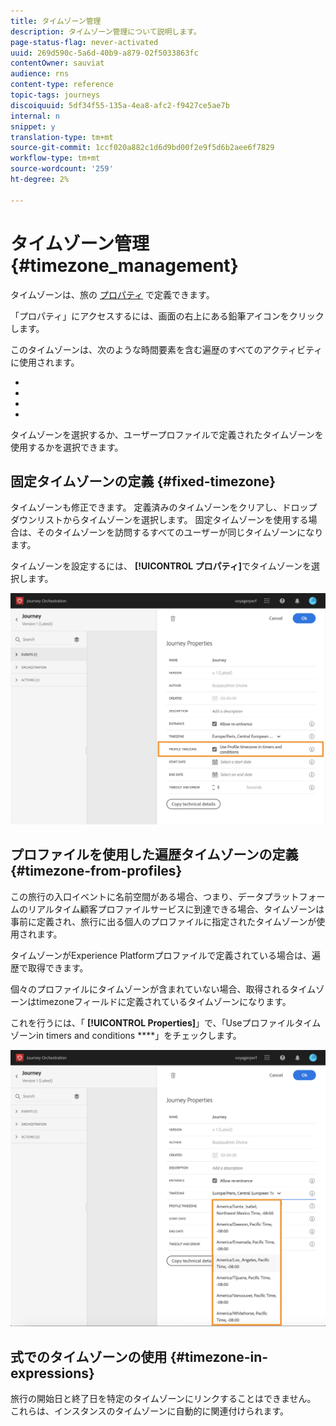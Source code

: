 ```yaml
---
title: タイムゾーン管理
description: タイムゾーン管理について説明します。
page-status-flag: never-activated
uuid: 269d590c-5a6d-40b9-a879-02f5033863fc
contentOwner: sauviat
audience: rns
content-type: reference
topic-tags: journeys
discoiquuid: 5df34f55-135a-4ea8-afc2-f9427ce5ae7b
internal: n
snippet: y
translation-type: tm+mt
source-git-commit: 1ccf020a882c1d6d9bd00f2e9f5d6b2aee6f7829
workflow-type: tm+mt
source-wordcount: '259'
ht-degree: 2%

---
```




# タイムゾーン管理 {#timezone_management}

タイムゾーンは、旅の [プロパティ](../building-journeys/changing-properties.md) で定義できます。

「プロパティ」にアクセスするには、画面の右上にある鉛筆アイコンをクリックします。

このタイムゾーンは、次のような時間要素を含む遍歴のすべてのアクティビティに使用されます。

* [](../building-journeys/condition-activity.md#time_condition)
* [](../building-journeys/condition-activity.md#date_condition)
* [](../building-journeys/wait-activity.md#custom)
* [](../building-journeys/wait-activity.md#fixed_date)

タイムゾーンを選択するか、ユーザープロファイルで定義されたタイムゾーンを使用するかを選択できます。

## 固定タイムゾーンの定義 {#fixed-timezone}

タイムゾーンも修正できます。 定義済みのタイムゾーンをクリアし、ドロップダウンリストからタイムゾーンを選択します。 固定タイムゾーンを使用する場合は、そのタイムゾーンを訪問するすべてのユーザーが同じタイムゾーンになります。

タイムゾーンを設定するには、 **[!UICONTROL プロパティ]**&#x200B;でタイムゾーンを選択します。

![](../assets/journey73.png)

## プロファイルを使用した遍歴タイムゾーンの定義 {#timezone-from-profiles}

この旅行の入口イベントに名前空間がある場合、つまり、データプラットフォームのリアルタイム顧客プロファイルサービスに到達できる場合、タイムゾーンは事前に定義され、旅行に出る個人のプロファイルに指定されたタイムゾーンが使用されます。

タイムゾーンがExperience Platformプロファイルで定義されている場合は、遍歴で取得できます。

個々のプロファイルにタイムゾーンが含まれていない場合、取得されるタイムゾーンはtimezoneフィールドに定義されているタイムゾーンになります。

これを行うには、「 **[!UICONTROL Properties]**」で、「Useプロファイルタイムゾーンin timers and conditions ****」をチェックします。

![](../assets/journey72.png)

## 式でのタイムゾーンの使用 {#timezone-in-expressions}

旅行の開始日と終了日を特定のタイムゾーンにリンクすることはできません。 これらは、インスタンスのタイムゾーンに自動的に関連付けられます。
